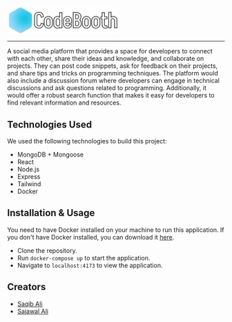 <img src="frontend/public/logo-full.png" width="256" />

<hr/>
A social media platform that provides a space for developers to connect with each other, share their ideas and knowledge, and collaborate on projects. They can post code snippets, ask for feedback on their projects, and share tips and tricks on programming techniques. The platform would also include a discussion forum where developers can engage in technical discussions and ask questions related to programming. Additionally, it would offer a robust search function that makes it easy for developers to find relevant information and resources.

## Technologies Used
We used the following technologies to build this project:

* MongoDB + Mongoose
* React
* Node.js
* Express
* Tailwind
* Docker

## Installation & Usage
You need to have Docker installed on your machine to run this application. If you don't have Docker installed, you can download it [here](https://www.docker.com/products/docker-desktop).
* Clone the repository.
* Run ```docker-compose up``` to start the application.
* Navigate to ```localhost:4173``` to view the application.

## Creators
* [Saqib Ali](https://github.com/SaqibAMA)
* [Sajawal Ali](https://github.com/TheSajawal)


